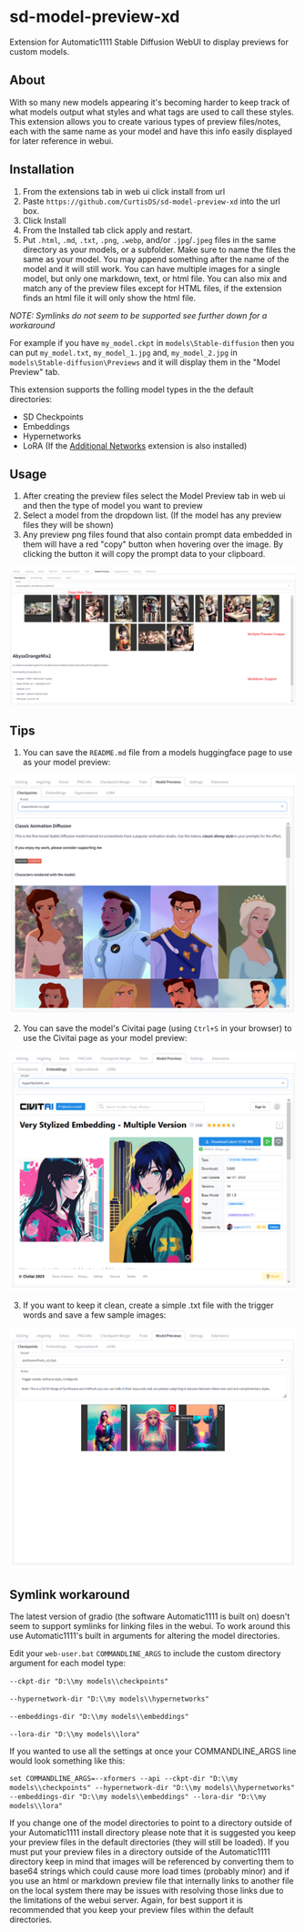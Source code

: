 # sd-model-preview-xd
Extension for Automatic1111 Stable Diffusion WebUI to display previews for custom models.

## About
With so many new models appearing it's becoming harder to keep track of what models output what styles and what tags are used to call these styles.
This extension allows you to create various types of preview files/notes, each with the same name as your model and have this info easily displayed for later reference in webui.

## Installation
1. From the extensions tab in web ui click install from url
2. Paste `https://github.com/CurtisDS/sd-model-preview-xd` into the url box.
3. Click Install
4. From the Installed tab click apply and restart.
5. Put `.html`, `.md`, `.txt`, `.png`, `.webp`, and/or `.jpg`/`.jpeg` files in the same directory as your models, or a subfolder. Make sure to name the files the same as your model. You may append something after the name of the model and it will still work. You can have multiple images for a single model, but only one markdown, text, or html file. You can also mix and match any of the preview files except for HTML files, if the extension finds an html file it will only show the html file.

*NOTE: Symlinks do not seem to be supported see further down for a workaround*

For example if you have `my_model.ckpt` in `models\Stable-diffusion` then you can put `my_model.txt`, `my_model_1.jpg` and, `my_model_2.jpg` in `models\Stable-diffusion\Previews` and it will display them in the "Model Preview" tab.

This extension supports the folling model types in the the default directories:

- SD Checkpoints
- Embeddings
- Hypernetworks
- LoRA (If the [Additional Networks](https://github.com/kohya-ss/sd-webui-additional-networks.git) extension is also installed)

## Usage
1. After creating the preview files select the Model Preview tab in web ui and then the type of model you want to preview
2. Select a model from the dropdown list. (If the model has any preview files they will be shown)
3. Any preview png files found that also contain prompt data embedded in them will have a red "copy" button when hovering over the image. By clicking the button it will copy the prompt data to your clipboard.

![screenshot](https://github.com/CurtisDS/sd-model-preview-xd/raw/main/sd-model-preview-xd.png)

## Tips

1. You can save the `README.md` file from a models huggingface page to use as your model preview:

![screenshot of markdown example](https://github.com/CurtisDS/sd-model-preview-xd/raw/main/sd-model-preview-xd-markdown-example.png)

2. You can save the model's Civitai page (using `Ctrl+S` in your browser) to use the Civitai page as your model preview:

![screenshot of html example](https://github.com/CurtisDS/sd-model-preview-xd/raw/main/sd-model-preview-xd-html-example.png)

3. If you want to keep it clean, create a simple .txt file with the trigger words and save a few sample images:

![screenshot of text and images example](https://github.com/CurtisDS/sd-model-preview-xd/raw/main/sd-model-preview-xd-text-and-image-example.png)

## Symlink workaround

The latest version of gradio (the software Automatic1111 is built on) doesn't seem to support symlinks for linking files in the webui. To work around this use Automatic1111's built in arguments for altering the model directories.

Edit your `web-user.bat` `COMMANDLINE_ARGS` to include the custom directory argument for each model type:

`--ckpt-dir "D:\\my models\\checkpoints"`

`--hypernetwork-dir "D:\\my models\\hypernetworks"`

`--embeddings-dir "D:\\my models\\embeddings"`

`--lora-dir "D:\\my models\\lora"`

If you wanted to use all the settings at once your COMMANDLINE_ARGS line would look something like this:

```
set COMMANDLINE_ARGS=--xformers --api --ckpt-dir "D:\\my models\\checkpoints" --hypernetwork-dir "D:\\my models\\hypernetworks" --embeddings-dir "D:\\my models\\embeddings" --lora-dir "D:\\my models\\lora"
```

If you change one of the model directories to point to a directory outside of your Automatic1111 install directory please note that it is suggested you keep your preview files in the default directories (they will still be loaded). If you must put your preview files in a directory outside of the Automatic1111 directory keep in mind that images will be referenced by converting them to base64 strings which could cause more load times (probably minor) and if you use an html or markdown preview file that internally links to another file on the local system there may be issues with resolving those links due to the limitations of the webui server. Again, for best support it is recommended that you keep your preview files within the default directories.
